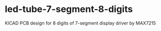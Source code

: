 # led-tube-7-segment-8-digits
KICAD PCB design  for 8 digits of 7-segment display driver by MAX7215
